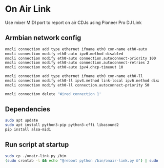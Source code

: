# On Air Link

Use mixer MIDI port to report on air CDJs using Pioneer Pro DJ Link

## Armbian network config

```bash
nmcli connection add type ethernet ifname eth0 con-name eth0-auto
nmcli connection modify eth0-auto ipv6.method disabled
nmcli connection modify eth0-auto connection.autoconnect-priority 100
nmcli connection modify eth0-auto connection.autoconnect-retries 2
nmcli connection modify eth0-auto ipv4.dhcp-timeout 10

nmcli connection add type ethernet ifname eth0 con-name eth0-ll
nmcli connection modify eth0-ll ipv4.method link-local ipv6.method disabled
nmcli connection modify eth0-ll connection.autoconnect-priority 50

nmcli connection delete 'Wired connection 1'
```

## Dependencies

```bash
sudo apt update
sudo apt install python3-pip python3-cffi libasound2
pip install alsa-midi
```

## Run script at startup

```bash
sudo cp ./onair-link.py /bin
(sudo crontab -l && echo "@reboot python /bin/onair-link.py &") | sudo crontab -
```
